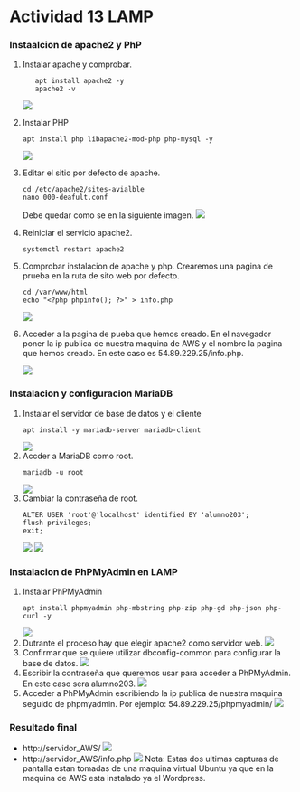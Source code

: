 # Actividad 13 LAMP
### Instaalcion de apache2 y PhP
1. Instalar apache y comprobar. 
   ```
      apt install apache2 -y 
      apache2 -v
    ```
   ![](img/cap1.png)

3. Instalar PHP
   
   ```
   apt install php libapache2-mod-php php-mysql -y
   ```
    ![](img/cap2.png)

4. Editar el sitio por defecto de apache.
   ```
   cd /etc/apache2/sites-avialble
   nano 000-deafult.conf
   ```
   Debe quedar como se en la siguiente imagen.
    ![](img/cap3.png)

5. Reiniciar el servicio apache2.
   ```
   systemctl restart apache2
   ```

6. Comprobar instalacion de apache y php.
   Crearemos una pagina de prueba en la ruta de sito web por defecto.
   ```
   cd /var/www/html
   echo "<?php phpinfo(); ?>" > info.php
   ``` 
   ![](img/cap4.png)

7. Acceder a la pagina de pueba que hemos creado. En el navegador poner la ip publica de nuestra maquina de AWS y el nombre la pagina que hemos creado. En este caso es 54.89.229.25/info.php.
   
    ![](img/cap5.png)

### Instalacion y configuracion MariaDB
1. Instalar el servidor de base de datos y el cliente
   ```
   apt install -y mariadb-server mariadb-client
   ```
   ![](img/cap6.png)
2. Accder a MariaDB como root.
   ```
   mariadb -u root
   ```
   ![](img/cap7.png)
3. Cambiar la contraseña de root.
   ```
   ALTER USER 'root'@'localhost' identified BY 'alumno203';
   flush privileges;
   exit;
   ```
   ![](img/cap8.png)
   ![](img/cap9.png)

### Instalacion de PhPMyAdmin en LAMP
1. Instalar PhPMyAdmin
   ```
   apt install phpmyadmin php-mbstring php-zip php-gd php-json php-curl -y 
   ```
   ![](img/cap10.png)
2. Dutrante el proceso hay que elegir apache2 como servidor web.
   ![](img/cap11.png)
3. Confirmar que se quiere utilizar dbconfig-common para configurar la base de datos.
   ![](img/cap12.png)
4. Escribir la contraseña que queremos usar para acceder a PhPMyAdmin. En este caso sera alumno203.
   ![](img/cap13.png)
5. Acceder a PhPMyAdmin escribiendo la ip publica de nuestra maquina seguido de phpmyadmin. Por ejemplo: 54.89.229.25/phpmyadmin/
   ![](img/cap14.png)

### Resultado final
- http://servidor_AWS/
![](img/cap15.png)
- http://servidor_AWS/info.php
![](img/cap16.png)
 Nota: Estas dos ultimas capturas de pantalla estan tomadas de una maquina virtual Ubuntu ya que en la maquina de AWS esta instalado ya el Wordpress.